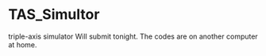 # TAS_Simultor
triple-axis simulator
Will submit tonight. The codes are on another computer at home.
